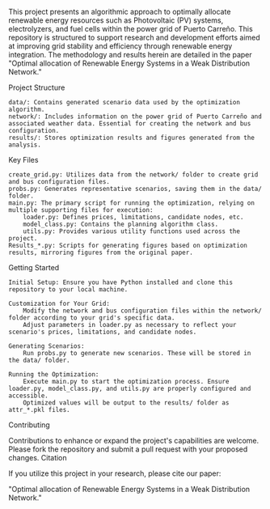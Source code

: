 This project presents an algorithmic approach to optimally allocate renewable energy resources such as Photovoltaic (PV) systems, electrolyzers, and fuel cells within the power grid of Puerto Carreño. This repository is structured to support research and development efforts aimed at improving grid stability and efficiency through renewable energy integration. The methodology and results herein are detailed in the paper "Optimal allocation of Renewable Energy Systems in a Weak Distribution Network."

Project Structure

    data/: Contains generated scenario data used by the optimization algorithm.
    network/: Includes information on the power grid of Puerto Carreño and associated weather data. Essential for creating the network and bus configuration.
    results/: Stores optimization results and figures generated from the analysis.

Key Files

    create_grid.py: Utilizes data from the network/ folder to create grid and bus configuration files.
    probs.py: Generates representative scenarios, saving them in the data/ folder.
    main.py: The primary script for running the optimization, relying on multiple supporting files for execution:
        loader.py: Defines prices, limitations, candidate nodes, etc.
        model_class.py: Contains the planning algorithm class.
        utils.py: Provides various utility functions used across the project.
    Results_*.py: Scripts for generating figures based on optimization results, mirroring figures from the original paper.

Getting Started

    Initial Setup: Ensure you have Python installed and clone this repository to your local machine.

    Customization for Your Grid:
        Modify the network and bus configuration files within the network/ folder according to your grid's specific data.
        Adjust parameters in loader.py as necessary to reflect your scenario's prices, limitations, and candidate nodes.

    Generating Scenarios:
        Run probs.py to generate new scenarios. These will be stored in the data/ folder.

    Running the Optimization:
        Execute main.py to start the optimization process. Ensure loader.py, model_class.py, and utils.py are properly configured and accessible.
        Optimized values will be output to the results/ folder as attr_*.pkl files.

Contributing

Contributions to enhance or expand the project's capabilities are welcome. Please fork the repository and submit a pull request with your proposed changes.
Citation

If you utilize this project in your research, please cite our paper:

"Optimal allocation of Renewable Energy Systems in a Weak Distribution Network."
